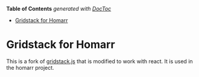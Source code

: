 <!-- START doctoc generated TOC please keep comment here to allow auto update -->
<!-- DON'T EDIT THIS SECTION, INSTEAD RE-RUN doctoc TO UPDATE -->

**Table of Contents** _generated with [DocToc](https://github.com/thlorenz/doctoc)_

- [Gridstack for Homarr](#gridstack-for-homarr)

<!-- END doctoc generated TOC please keep comment here to allow auto update -->

# Gridstack for Homarr

This is a fork of [gridstack.js](https://github.com/gridstack/gridstack.js) that is modified to work with react. It is used in the homarr project.

